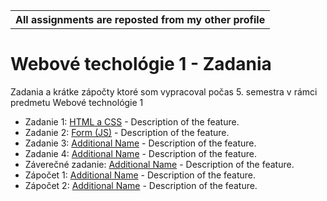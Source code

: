 <table align="center">
  <tr>
    <th>All assignments are reposted from my other profile</th>
  </tr>
</table>


# Webové techológie 1 - Zadania

Zadania a krátke zápočty ktoré som vypracoval počas 5. semestra v rámci predmetu Webové technológie 1

- Zadanie 1: [HTML a CSS](https://webte1.fei.stuba.sk/~xkrizanovsky/prveZadanie) - Description of the feature.
- Zadanie 2: [Form (JS)](https://webte1.fei.stuba.sk/~xkrizanovsky/webteJednaDruheZadanie) - Description of the feature.
- Zadanie 3: [Additional Name](https://webte1.fei.stuba.sk/~xkrizanovsky/webteJednaTretieZadanie) - Description of the feature.
- Zadanie 4: [Additional Name](https://webte1.fei.stuba.sk/~xkrizanovsky/webteJednaStvrteZadanie) - Description of the feature.
- Záverečné zadanie: [Additional Name](https://webte1.fei.stuba.sk/~xsunava/hra) - Description of the feature.
- Zápočet 1: [Additional Name](https://webte1.fei.stuba.sk/~xkrizanovsky/zapoctovka) - Description of the feature.
- Zápočet 2: [Additional Name](https://webte1.fei.stuba.sk/~xkrizanovsky/zapoctovkaDva) - Description of the feature.
